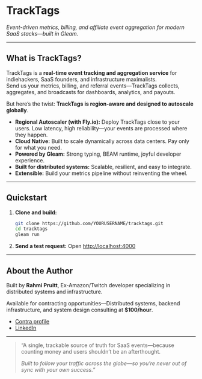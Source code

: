 # TrackTags

_Event-driven metrics, billing, and affiliate event aggregation for modern SaaS stacks—built in Gleam._

---

## What is TrackTags?

TrackTags is a **real-time event tracking and aggregation service** for indiehackers, SaaS founders, and infrastructure maximalists.  
Send us your metrics, billing, and referral events—TrackTags collects, aggregates, and broadcasts for dashboards, analytics, and payouts.

But here’s the twist: **TrackTags is region-aware and designed to autoscale globally**.

- **Regional Autoscaler (with Fly.io):** Deploy TrackTags close to your users. Low latency, high reliability—your events are processed where they happen.
- **Cloud Native:** Built to scale dynamically across data centers. Pay only for what you need.
- **Powered by Gleam:** Strong typing, BEAM runtime, joyful developer experience.
- **Built for distributed systems:** Scalable, resilient, and easy to integrate.
- **Extensible:** Build your metrics pipeline without reinventing the wheel.

---

## Quickstart

1. **Clone and build:**
    ```bash
    git clone https://github.com/YOURUSERNAME/tracktags.git
    cd tracktags
    gleam run
    ```
2. **Send a test request:**
    Open [http://localhost:4000](http://localhost:4000)

---

## About the Author

Built by **Rahmi Pruitt**, Ex-Amazon/Twitch developer specializing in distributed systems and infrastructure.

Available for contracting opportunities—Distributed systems, backend infrastructure, and system design consulting at **$100/hour**.

- [Contra profile](https://contra.com/rahmi_pruitt_1km6xdt5)
- [LinkedIn](https://www.linkedin.com/notifications/?filter=all)

---

> “A single, trackable source of truth for SaaS events—because counting money and users shouldn’t be an afterthought.  
>  
> *Built to follow your traffic across the globe—so you’re never out of sync with your own success.*”

